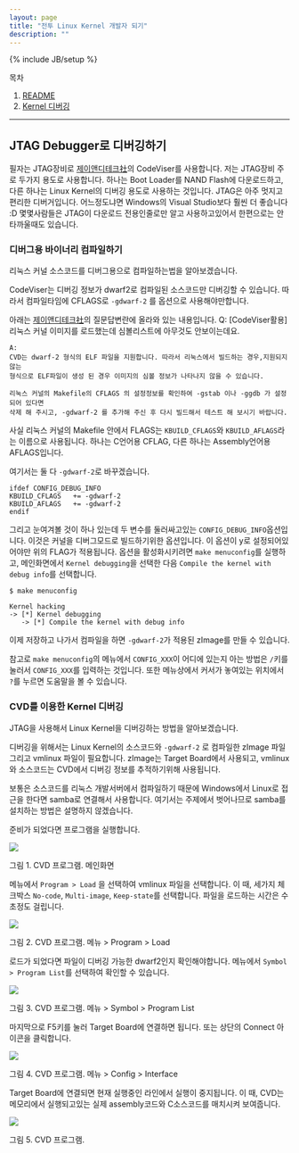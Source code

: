 ```yaml
---
layout: page
title: "전투 Linux Kernel 개발자 되기"
description: ""
---
```

{% include JB/setup %}

목차
1. [README](/pages/kernel/00-readme.html)
1. [Kernel 디버깅](/pages/kernel/chapter-kernel-debugging.html)

<hr/>



## JTAG Debugger로 디버깅하기

필자는 JTAG장비로 [제이앤디테크社](http://www.jndtech.com/)의 CodeViser를 사용합니다. 저는 JTAG장비 주로 두가지 용도로 사용합니다. 하나는 Boot Loader를 NAND Flash에 다운로드하고, 다른 하나는 Linux Kernel의 디버깅 용도로 사용하는 것입니다. JTAG은 아주 멋지고 편리한 디버거입니다. 어느정도냐면 Windows의 Visual Studio보다 훨씬 더 좋습니다 :D 몇몇사람들은 JTAG이 다운로드 전용인줄로만 알고 사용하고있어서 한편으로는 안타까울때도 있습니다.

### 디버그용 바이너리 컴파일하기

리눅스 커널 소스코드를 디버그용으로 컴파일하는법을 알아보겠습니다. 

CodeViser는 디버깅 정보가 dwarf2로 컴파일된 소스코드만 디버깅할 수 있습니다. 따라서 컴파일타임에  CFLAGS로 `-gdwarf-2` 를 옵션으로 사용해야만합니다.

아래는 [제이앤디테크社](http://www.jndtech.com/)의 질문답변란에 올라와 있는 내용입니다.
	Q:
	[CodeViser활용] 리눅스 커널 이미지를 로드했는데 심볼리스트에 아무것도 안보이는데요.
	
	A:
	CVD는 dwarf-2 형식의 ELF 파일을 지원합니다. 따라서 리눅스에서 빌드하는 경우,지원되지 않는 
	형식으로 ELF파일이 생성 된 경우 이미지의 심볼 정보가 나타나지 않을 수 있습니다. 
	
	리눅스 커널의 Makefile의 CFLAGS 의 설정정보를 확인하여 -gstab 이나 -ggdb 가 설정되어 있다면 
	삭제 해 주시고, -gdwarf-2 를 추가해 주신 후 다시 빌드해서 테스트 해 보시기 바랍니다.

 사실 리눅스 커널의 Makefile 안에서 FLAGS는 `KBUILD_CFLAGS`와 `KBUILD_AFLAGS`라는 이름으로  사용됩니다. 하나는 C언어용 CFLAG, 다른 하나는 Assembly언어용 AFLAGS입니다. 
 
 여기서는 둘 다 `-gdwarf-2`로 바꾸겠습니다.

 
	ifdef CONFIG_DEBUG_INFO
	KBUILD_CFLAGS   += -gdwarf-2
	KBUILD_AFLAGS   += -gdwarf-2
	endif
 
그리고 눈여겨볼 것이 하나 있는데 두 변수를 둘러싸고있는 `CONFIG_DEBUG_INFO`옵션입니다. 이것은 커널을 디버그모드로 빌드하기위한 옵션입니다. 이 옵션이 y로 설정되어있어야만 위의 FLAG가 적용됩니다. 옵션을 활성화시키려면 `make menuconfig`를 실행하고, 메인화면에서 `Kernel debugging`을 선택한 다음 `Compile the kernel with debug info`를 선택합니다.
 
	$ make menuconfig 

	Kernel hacking
	-> [*] Kernel debugging
	   -> [*] Compile the kernel with debug info

이제 저장하고 나가서 컴파일을 하면 `-gdwarf-2`가 적용된 zImage를 만들 수 있습니다.

참고로 `make menuconfig`의 메뉴에서 `CONFIG_XXX`이 어디에 있는지 아는 방법은 `/`키를 눌러서 `CONFIG_XXX`를 입력하는 것입니다. 또한 메뉴상에서 커서가 놓여있는 위치에서 `?`를 누르면 도움말을 볼 수 있습니다.



### CVD를 이용한 Kernel 디버깅

JTAG을 사용해서 Linux Kernel을 디버깅하는 방법을 알아보겠습니다.

디버깅을 위해서는 Linux Kernel의 소스코드와 `-gdwarf-2` 로 컴파일한 zImage 파일 그리고 vmlinux 파일이 필요합니다. zImage는 Target Board에서 사용되고, vmlinux와 소스코드는 CVD에서 디버깅 정보를 추적하기위해 사용됩니다.

보통은 소스코드를 리눅스 개발서버에서 컴파일하기 때문에 Windows에서 Linux로 접근을 한다면 samba로 연결해서 사용합니다. 여기서는 주제에서 벗어나므로 samba를 설치하는 방법은 설명하지 않겠습니다. 

준비가 되었다면 프로그램을 실행합니다.

![](/images/kernel/20120903-kernel-debug-01.png)

그림 1. CVD 프로그램.  메인화면

메뉴에서 `Program > Load` 을 선택하여 vmlinux 파일을 선택합니다. 이 때, 세가지 체크박스 `No-code`, `Multi-image`, `Keep-state`를 선택합니다. 파일을 로드하는 시간은 수초정도 걸립니다.

![](/images/kernel/20120903-kernel-debug-02.png)

그림 2. CVD 프로그램.  메뉴 > Program > Load

로드가 되었다면 파일이 디버깅 가능한 dwarf2인지 확인해야합니다. 메뉴에서 `Symbol > Program List`를 선택하여 확인할 수 있습니다.

![](/images/kernel/20120903-kernel-debug-03.png)

그림 3. CVD 프로그램.  메뉴 > Symbol > Program List

마지막으로 F5키를 눌러 Target Board에 연결하면 됩니다. 또는 상단의 Connect 아이콘을 클릭합니다.

![](/images/kernel/20120903-kernel-debug-04.png)

그림 4. CVD 프로그램. 메뉴 > Config > Interface

Target Board에 연결되면 현재 실행중인 라인에서 실행이 중지됩니다. 이 때, CVD는 메모리에서 실행되고있는 실제 assembly코드와 C소스코드를 매치시켜 보여줍니다.

![](/images/kernel/20120903-kernel-debug-05.png)

그림 5. CVD 프로그램. 


